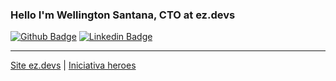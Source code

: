 ### Hello I'm Wellington Santana, CTO at ez.devs

[![Github Badge](https://img.shields.io/badge/-Github-000?style=flat-square&logo=Github&logoColor=white&link=https://github.com/wellington01)](https://github.com/wellington01)
[![Linkedin Badge](https://img.shields.io/badge/-LinkedIn-blue?style=flat-square&logo=Linkedin&logoColor=white&link=https://www.linkedin.com/in/brunolm/)](https://www.linkedin.com/in/wellington-cristi-vilela-santana-a48b1123)

--- 
[Site ez.devs](https://ezdevs.com.br) |
[Iniciativa heroes](https://heroes.ezdevs.com.br/)
